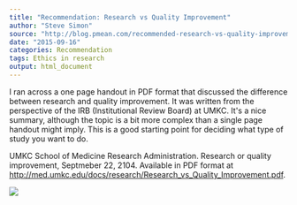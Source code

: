 ```yaml
---
title: "Recommendation: Research vs Quality Improvement"
author: "Steve Simon"
source: "http://blog.pmean.com/recommended-research-vs-quality-improvement/"
date: "2015-09-16"
categories: Recommendation
tags: Ethics in research
output: html_document
---
```


I ran across a one page handout in PDF format that discussed the
difference between research and quality improvement. It was written from
the perspective of the IRB (Institutional Review Board) at UMKC. It's a
nice summary, although the topic is a bit more complex than a single
page handout might imply. This is a good starting point for deciding
what type of study you want to do.

<!---More--->

UMKC School of Medicine Research Administration. Research or quality
improvement, Septmeber 22, 2104. Available in PDF format at
<http://med.umkc.edu/docs/research/Research_vs_Quality_Improvement.pdf>.

![](http://www.pmean.com/images/images/15/recommended-research-vs-quality-improvement01.png)




